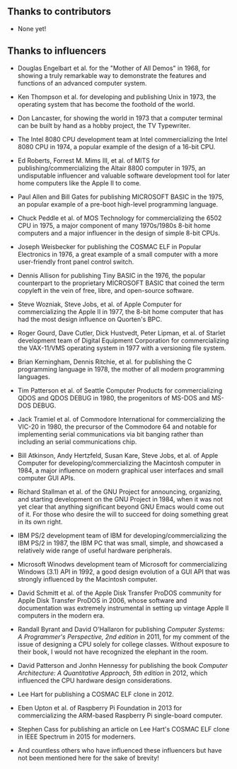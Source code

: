 Thanks to contributors
----------------------

* None yet!

Thanks to influencers
---------------------

* Douglas Engelbart et al. for the "Mother of All Demos" in 1968, for
  showing a truly remarkable way to demonstrate the features and
  functions of an advanced computer system.

* Ken Thompson et al. for developing and publishing Unix in 1973, the
  operating system that has become the foothold of the world.

* Don Lancaster, for showing the world in 1973 that a computer
  terminal can be built by hand as a hobby project, the TV Typewriter.

* The Intel 8080 CPU development team at Intel commercializing the
  Intel 8080 CPU in 1974, a popular example of the design of a 16-bit
  CPU.

* Ed Roberts, Forrest M. Mims III, et al. of MITS for
  publishing/commercializing the Altair 8800 computer in 1975, an
  undisputable influencer and valuable software development tool for
  later home computers like the Apple II to come.

* Paul Allen and Bill Gates for publishing MICROSOFT BASIC in the
  1975, an popular example of a pre-boot high-level programming
  language.

* Chuck Peddle et al. of MOS Technology for commercializing the 6502
  CPU in 1975, a major component of many 1970s/1980s 8-bit home
  computers and a major influencer in the design of simple 8-bit CPUs.

* Joseph Weisbecker for publishing the COSMAC ELF in Popular
  Electronics in 1976, a great example of a small computer with a more
  user-friendly front panel control switch.

* Dennis Allison for publishing Tiny BASIC in the 1976, the popular
  counterpart to the proprietary MICROSOFT BASIC that coined the term
  copyleft in the vein of free, libre, and open-source software.

* Steve Wozniak, Steve Jobs, et al. of Apple Computer for
  commercializing the Apple II in 1977, the 8-bit home computer that
  has had the most design influence on Quorten's BPC.

* Roger Gourd, Dave Cutler, Dick Hustvedt, Peter Lipman, et al. of
  Starlet development team of Digital Equipment Corporation for
  commercializing the VAX-11/VMS operating system in 1977 with a
  versioning file system.

* Brian Kerningham, Dennis Ritchie, et al. for publishing the C
  programming language in 1978, the mother of all modern programming
  languages.

* Tim Patterson et al. of Seattle Computer Products for
  commercializing QDOS and QDOS DEBUG in 1980, the progenitors of
  MS-DOS and MS-DOS DEBUG.

* Jack Tramiel et al. of Commodore International for commercializing
  the VIC-20 in 1980, the precursor of the Commodore 64 and notable
  for implementing serial communications via bit banging rather than
  including an serial communications chip.

* Bill Atkinson, Andy Hertzfeld, Susan Kare, Steve Jobs, et al. of
  Apple Computer for developing/commercializing the Macintosh computer
  in 1984, a major influence on modern graphical user interfaces and
  small computer GUI APIs.

* Richard Stallman et al. of the GNU Project for announcing,
  organizing, and starting development on the GNU Project in 1984,
  when it was not yet clear that anything significant beyond GNU Emacs
  would come out of it.  For those who desire the will to succeed for
  doing something great in its own right.

* IBM PS/2 development team of IBM for developing/commercializing the
  IBM PS/2 in 1987, the IBM PC that was small, simple, and showcased a
  relatively wide range of useful hardware peripherals.

* Microsoft Winodws development team of Microsoft for commercializing
  Windows (3.1) API in 1992, a good design evolution of a GUI API that
  was strongly influenced by the Macintosh computer.

* David Schmitt et al. of the Apple Disk Transfer ProDOS community for
  Apple Disk Transfer ProDOS in 2006, whose software and documentation
  was extremely instrumental in setting up vintage Apple II computers
  in the modern era.

* Randall Byrant and David O'Hallaron for publishing _Computer
  Systems: A Programmer's Perspective, 2nd edition_ in 2011, for my
  comment of the issue of designing a CPU solely for college classes.
  Without exposure to their book, I would not have recognized the
  elephant in the room.

* David Patterson and Jonhn Hennessy for publishing the book _Computer
  Architecture: A Quantitative Approach, 5th edition_ in 2012, which
  influenced the CPU hardware design considerations.

* Lee Hart for publishing a COSMAC ELF clone in 2012.

* Eben Upton et al. of Raspberry Pi Foundation in 2013 for
  commercializing the ARM-based Raspberry Pi single-board computer.

* Stephen Cass for publishing an article on Lee Hart's COSMAC ELF
  clone in IEEE Spectrum in 2015 for moderners.

* And countless others who have influenced these influencers but have
  not been mentioned here for the sake of brevity!
